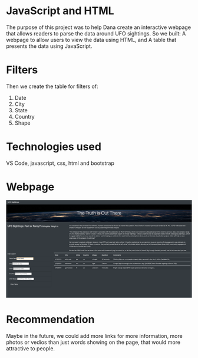 # JavaScript and HTML
The purpose of this project was to help Dana create an interactive webpage that allows readers to parse the data around UFO sightings. So we built: A webpage to allow users to view the data using HTML, and A table that presents the data using JavaScript.

# Filters
Then we create the table for filters of:
1. Date
2. City
3. State
4. Country
5. Shape

# Technologies used
VS Code, javascript, css, html and bootstrap

# Webpage 
![](static/images/Webpage.png)

# Recommendation 
Maybe in the future, we could add more links for more information, more photos or vedios than just words showing on the page, that would more attractive to people.

